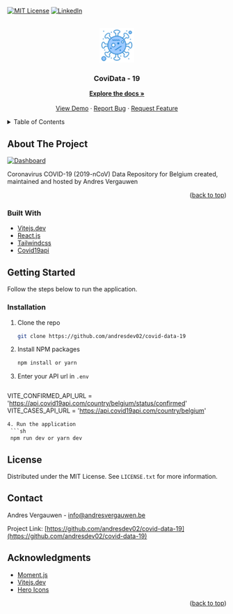 <div id="top"></div>

[![MIT License][license-shield]][license-url]
[![LinkedIn][linkedin-shield]][linkedin-url]


<!-- PROJECT LOGO -->
<br />
<div align="center">
  <a href="https://github.com/andresdev02/covid-data-19/">
    <img src="src/img/brand/logo.png" alt="Logo" width="80" height="80">
  </a>

  <h3 align="center">CoviData - 19</h3>

  <p align="center">
    <a href="https://github.com/andresdev02/covid-data-19"><strong>Explore the docs »</strong></a>
    <br />
    <br />
    <a href="https://covid-data-19.vercel.app">View Demo</a>
    ·
    <a href="https://github.com/andresdev02/covid-data-19/issues">Report Bug</a>
    ·
    <a href="https://github.com/andresdev02/covid-data-19/issues">Request Feature</a>
  </p>
</div>



<!-- TABLE OF CONTENTS -->
<details>
  <summary>Table of Contents</summary>
  <ol>
    <li>
      <a href="#about-the-project">About The Project</a>
      <ul>
        <li><a href="#built-with">Built With</a></li>
      </ul>
    </li>
    <li>
      <a href="#getting-started">Getting Started</a>
      <ul>
        <li><a href="#installation">Installation</a></li>
      </ul>
    </li>
    <li><a href="#license">License</a></li>
    <li><a href="#contact">Contact</a></li>
    <li><a href="#acknowledgments">Acknowledgments</a></li>
  </ol>
</details>



<!-- ABOUT THE PROJECT -->
## About The Project

[![Dashboard][product-screenshot]](https://covid-data-19.vercel.app)

Coronavirus COVID-19 (2019-nCoV) Data Repository for Belgium created, maintained and hosted by Andres Vergauwen

<p align="right">(<a href="#top">back to top</a>)</p>



### Built With

* [Vitejs.dev](https://vitejs.dev/)
* [React.js](https://reactjs.org/)
* [Tailwindcss](https://tailwindcss.com/)
* [Covid19api](https://api.covid19api.com/)


<!-- GETTING STARTED -->
## Getting Started
Follow the steps below to run the application.

### Installation

1. Clone the repo
   ```sh
   git clone https://github.com/andresdev02/covid-data-19
   ```
2. Install NPM packages
   ```sh
   npm install or yarn
   ```
3. Enter your API url in `.env`
   ```js
  VITE_CONFIRMED_API_URL = 'https://api.covid19api.com/country/belgium/status/confirmed'
  VITE_CASES_API_URL = 'https://api.covid19api.com/country/belgium'
   ```
4. Run the application
    ```sh
    npm run dev or yarn dev
   ```


<!-- LICENSE -->
## License

Distributed under the MIT License. See `LICENSE.txt` for more information.




<!-- CONTACT -->
## Contact

Andres Vergauwen - info@andresvergauwen.be

Project Link: [https://github.com/andresdev02/covid-data-19](https://github.com/andresdev02/covid-data-19)




<!-- ACKNOWLEDGMENTS -->
## Acknowledgments
* [Moment.js](https://momentjs.com/)
* [Vitejs.dev](https://vitejs.dev)
* [Hero Icons](https://heroicons.com)

<p align="right">(<a href="#top">back to top</a>)</p>



<!-- MARKDOWN LINKS & IMAGES -->
[license-url]: https://github.com/andresdev02/covid-data-19/LICENSE.txt
[linkedin-url]: hhttps://www.linkedin.com/in/andres-vergauwen-56261988/
[license-shield]: https://img.shields.io/github/license/othneildrew/Best-README-Template.svg?style=for-the-badge
[linkedin-shield]: https://img.shields.io/badge/-LinkedIn-black.svg?style=for-the-badge&logo=linkedin&colorB=555
[product-screenshot]: src/img/screenshot.png
